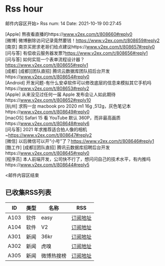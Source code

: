 # Rss hour

邮件内容区开始>
Rss num: 14  Date: 2021-10-19 00:27:45 <br/>

[Apple] 熬夜看直播的https://www.v2ex.com/t/808660#reply0<br/>
[微博] 微博删除访问记录竟然要钱！https://www.v2ex.com/t/808659#reply2<br/>
[南京] 南京买房求老哥们给点建议https://www.v2ex.com/t/808657#reply0<br/>
[问与答] 有偿收云服务器发票?https://www.v2ex.com/t/808656#reply1<br/>
[问与答] 如何实现一个表单流程设计器？https://www.v2ex.com/t/808655#reply1<br/>
[成都] [成都][团队直招] 腾讯云数据库团队招后台开发https://www.v2ex.com/t/808654#reply0<br/>
[Android] 开发问题-有什么安卓软件可以修改底层的信息来模拟其它手机吗https://www.v2ex.com/t/808653#reply2<br/>
[Apple] 从来没见过任何一届 Apple 发布会让人如此期待https://www.v2ex.com/t/808652#reply10<br/>
[杭州] 求购一台 macbook pro 2020 m1 16g ,512g，灰色笔记本https://www.v2ex.com/t/808649#reply0<br/>
[macOS] Safari 15 看 YouTube 默认 360P，而非最高画质https://www.v2ex.com/t/808648#reply6<br/>
[问与答] 2021 年求推荐适合拍人像的相机~https://www.v2ex.com/t/808647#reply2<br/>
[微信] 以后微信可以开“小号”了？https://www.v2ex.com/t/808646#reply1<br/>
[酷工作] [成都][团队直招] 腾讯云数据库招聘后台开发https://www.v2ex.com/t/808645#reply0<br/>
[程序员] 本人前端开发，公司快不行了，想问问自己的技术水平，有内推吗https://www.v2ex.com/t/808644#reply5<br/>


<邮件内容区结束

## 已收集RSS列表

| ID | 类型 | 名称  | RSS  |
| -- | -- | -- | -- | 
| A103  | 软件 | easy | [订阅地址](http://rsshub.v2fy.com:1200/weibo/user/1088413295) |
| A104  | 软件 | V2  | [订阅地址](http://www.v2ex.com/index.xml) |
| A301  | 新闻 | 36kr | [订阅地址](https://www.36kr.com/feed) |
| A302  | 新闻 | 虎嗅 | [订阅地址](https://www.huxiu.com/rss/0.xml) |
| A305  | 新闻 | 微博热搜榜 | [订阅地址](https://rsshub.app/weibo/search/hot) |
